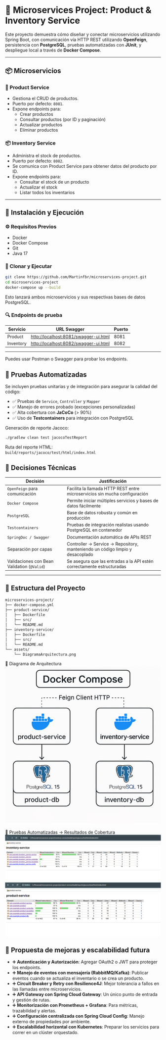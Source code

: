 # 🧩 Microservices Project: Product & Inventory Service

Este proyecto demuestra cómo diseñar y conectar microservicios utilizando Spring Boot, con comunicación vía HTTP REST utilizando **OpenFeign**, persistencia con **PostgreSQL**, pruebas automatizadas con **JUnit**, y despliegue local a través de **Docker Compose**.

---

## 📦 Microservicios

### 💒 Product Service

- Gestiona el CRUD de productos.
- Puerto por defecto: `8081`.
- Expone endpoints para:
  - Crear productos
  - Consultar productos (por ID y paginación)
  - Actualizar productos
  - Eliminar productos

### 📦 Inventory Service

- Administra el stock de productos.
- Puerto por defecto: `8082`.
- Se comunica con Product Service para obtener datos del producto por ID.
- Expone endpoints para:
  - Consultar el stock de un producto
  - Actualizar el stock
  - Listar todos los inventarios

---

## 🚀 Instalación y Ejecución

### ⚙️ Requisitos Previos

- Docker
- Docker Compose
- Git
- Java 17


### 🔧 Clonar y Ejecutar

```bash
git clone https://github.com/Martinfbr/microservices-project.git
cd microservices-project
docker-compose up --build
```
Esto lanzará ambos microservicios y sus respectivas bases de datos PostgreSQL.


### 🔍 Endpoints de prueba

| Servicio  | URL Swagger                                                                    | Puerto |
| --------- | ------------------------------------------------------------------------------ | ------ |
| Product   | [http://localhost:8081/swagger-ui.html](http://localhost:8081/swagger-ui.html) | 8081   |
| Inventory | [http://localhost:8082/swagger-ui.html](http://localhost:8082/swagger-ui.html) | 8082   |

---

Puedes usar Postman o Swagger para probar los endpoints.


## 🧪 Pruebas Automatizadas

Se incluyen pruebas unitarias y de integración para asegurar la calidad del código:

- ✅ Pruebas de `Service`, `Controller` y `Mapper`
- ✅ Manejo de errores probado (excepciones personalizadas)
- ✅ Alta cobertura con **JaCoCo** (> 90%)
- ✅ Uso de **Testcontainers** para integración con PostgreSQL

Generación de reporte Jacoco:

```bash
./gradlew clean test jacocoTestReport
```

Ruta del reporte HTML:\
`build/reports/jacoco/test/html/index.html`
## 🧐 Decisiones Técnicas

| Decisión                                    | Justificación                                                                 |
| ------------------------------------------- | ----------------------------------------------------------------------------- |
| `OpenFeign` para comunicación               | Facilita la llamada HTTP REST entre microservicios sin mucha configuración    |
| `Docker Compose`                            | Permite iniciar múltiples servicios y bases de datos fácilmente               |
| `PostgreSQL`                                | Base de datos robusta y común en producción                                   |
| `Testcontainers`                            | Pruebas de integración realistas usando PostgreSQL en contenedor              |
| `SpringDoc / Swagger`                       | Documentación automática de APIs REST                                         |
| Separación por capas                        | Controller → Service → Repository, manteniendo un código limpio y desacoplado |
| Validaciones con Bean Validation (`@Valid`) | Se asegura que las entradas a la API estén correctamente estructuradas        |

---



## 📁 Estructura del Proyecto

```
microservices-project/
├── docker-compose.yml
├── product-service/
│   ├── Dockerfile
│   ├── src/
│   └── README.md
├── inventory-service/
│   ├── Dockerfile
│   ├── src/
│   └── README.md
└── assets/
    └── DiagramaArquitectura.png
```

🧽 Diagrama de Arquitectura
![Arquitectura](https://github.com/Martinfbr/microservices-project/blob/main/assets/Diagrama-Arquitectura.png)

🧪 Pruebas Automatizadas → Resultados de Cobertura
![Inventory Service Coverage](https://github.com/Martinfbr/microservices-project/blob/main/assets/Pruebas-inventory-service.png)
![Product Service Coverage](https://github.com/Martinfbr/microservices-project/blob/main/assets/Pruebas-pruduct-service.png)


## 🚀 Propuesta de mejoras y escalabilidad futura

- ➕ **Autenticación y Autorización**: Agregar OAuth2 o JWT para proteger los endpoints.
- ➕ **Manejo de eventos con mensajería (RabbitMQ/Kafka)**: Publicar eventos cuando se actualiza el inventario o se crea un producto.
- ➕ **Circuit Breaker y Retry con Resilience4J**: Mejor tolerancia a fallos en las llamadas entre microservicios.
- ➕ **API Gateway con Spring Cloud Gateway**: Un único punto de entrada y gestión de rutas.
- ➕ **Monitorización con Prometheus + Grafana**: Para métricas, trazabilidad y alertas.
- ➕ **Configuración centralizada con Spring Cloud Config**: Manejo externo de propiedades por ambiente.
- ➕ **Escalabilidad horizontal con Kubernetes**: Preparar los servicios para correr en un clúster orquestado.